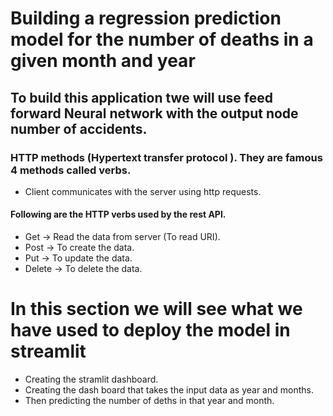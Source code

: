 <h1>Building a regression prediction model for the number of deaths in a given month and year </h1>
<h2> To build this application twe will use feed forward Neural network with the output node number of accidents. </h2>
<h3> HTTP methods (Hypertext transfer protocol ). They are famous 4 methods called verbs.</h3>

- Client communicates with the server using http requests. 
<h4> Following are the HTTP verbs used by the rest API. </h4>


- Get -> Read the data from server (To read URI).
- Post -> To create the data.
- Put -> To update the data.
- Delete -> To delete the data.



<h1> In this section we will see what we have used to deploy the model in streamlit </h1>

- Creating the stramlit dashboard.
- Creating the dash board that takes the input data as year and months.
- Then predicting the number of deths in that year and month. 

